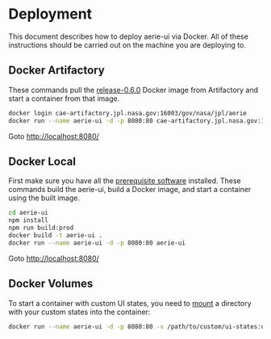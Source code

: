 # Deployment

This document describes how to deploy aerie-ui via Docker. All of these instructions should be carried out on the machine you are deploying to.

## Docker Artifactory

These commands pull the [release-0.6.0](https://cae-artifactory.jpl.nasa.gov/artifactory/webapp/#/artifacts/browse/tree/General/docker-release-local/gov/nasa/jpl/aerie/aerie-ui/release-0.6.0) Docker image from Artifactory and start a container from that image.

```bash
docker login cae-artifactory.jpl.nasa.gov:16003/gov/nasa/jpl/aerie
docker run --name aerie-ui -d -p 8080:80 cae-artifactory.jpl.nasa.gov:16003/gov/nasa/jpl/aerie/aerie-ui:release-0.6.0
```

Goto [http://localhost:8080/](http://localhost:8080/)

## Docker Local

First make sure you have all the [prerequisite software](./DEVELOPER.md#prerequisite-software) installed. These commands build the aerie-ui, build a Docker image, and start a container using the built image. 

```bash
cd aerie-ui
npm install
npm run build:prod
docker build -t aerie-ui .
docker run --name aerie-ui -d -p 8080:80 aerie-ui
```

Goto [http://localhost:8080/](http://localhost:8080/)

## Docker Volumes

To start a container with custom UI states, you need to [mount](https://docs.docker.com/storage/bind-mounts/) a directory with your custom states into the container:

```bash
docker run --name aerie-ui -d -p 8080:80 -v /path/to/custom/ui-states:ui-states cae-artifactory.jpl.nasa.gov:16003/gov/nasa/jpl/aerie/aerie-ui:release-0.6.0
```

